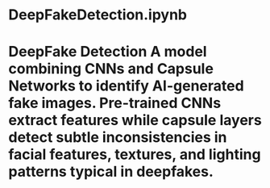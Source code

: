 # DeepFakeDetection.ipynb
# DeepFake Detection  A model combining CNNs and Capsule Networks to identify AI-generated fake images. Pre-trained CNNs extract features while capsule layers detect subtle inconsistencies in facial features, textures, and lighting patterns typical in deepfakes.
